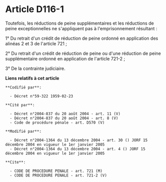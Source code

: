 # Article D116-1

Toutefois, les réductions de peine supplémentaires et les réductions de peine exceptionnelles ne s'appliquent pas à
l'emprisonnement résultant :

1° Du retrait d'un crédit de réduction de peine ordonné en application des alinéas 2 et 3 de l'article 721 ;

2° Du retrait d'un crédit de réduction de peine ou d'une réduction de peine supplémentaire ordonné en application de
l'article 721-2 ;

3° De la contrainte judiciaire.

**Liens relatifs à cet article**

	**Codifié par**:

	  - Décret n°59-322 1959-02-23

	**Cité par**:

	  - Décret n°2004-837 du 20 août 2004 - art. 11 (V)
	  - Décret n°2004-837 du 20 août 2004 - art. 8 (V)
	  - Code de procédure pénale - art. D570 (V)

	**Modifié par**:

	  - Décret n°2004-1364 du 13 décembre 2004 - art. 30 () JORF 15 décembre 2004 en vigueur le 1er janvier 2005
	  - Décret n°2004-1364 du 13 décembre 2004 - art. 4 () JORF 15 décembre 2004 en vigueur le 1er janvier 2005

	**Cite**:

	  - CODE DE PROCEDURE PENALE - art. 721 (M)
	  - CODE DE PROCEDURE PENALE - art. 721-2 (V)
